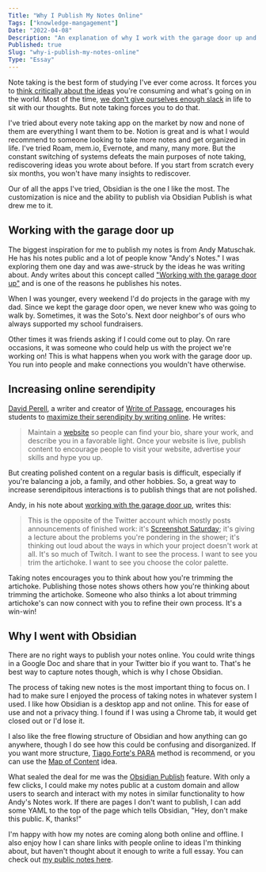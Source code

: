 ```yaml
---
Title: "Why I Publish My Notes Online"
Tags: ["knowledge-mangagement"]
Date: "2022-04-08"
Description: "An explanation of why I work with the garage door up and why I chose to use Obsidian as my note-taking app of choice."
Published: true
Slug: "why-i-publish-my-notes-online"
Type: "Essay"
---
```

Note taking is the best form of studying I've ever come across. It forces you to [think critically about the ideas](https://twitter.com/mollyfmielke/status/1496212938788642824?s=20&t=Ta8qrVFPaf9aa2nRVDBnXg) you're consuming and what's going on in the world. Most of the time, [we don't give ourselves enough slack](https://fs.blog/slack/) in life to sit with our thoughts. But note taking forces you to do that.

I've tried about every note taking app on the market by now and none of them are everything I want them to be. Notion is great and is what I would recommend to someone looking to take more notes and get organized in life. I've tried Roam, mem.io, Evernote, and many, many more. But the constant switching of systems defeats the main purposes of note taking, rediscovering ideas you wrote about before. If you start from scratch every six months, you won't have many insights to rediscover.

Our of all the apps I've tried, Obsidian is the one I like the most. The customization is nice and the ability to publish via Obsidian Publish is what drew me to it.

## Working with the garage door up

The biggest inspiration for me to publish my notes is from Andy Matuschak. He has his notes public and a lot of people know "Andy's Notes." I was exploring them one day and was awe-struck by the ideas he was writing about. Andy writes about this concept called ["Working with the garage door up"](https://notes.andymatuschak.org/Work_with_the_garage_door_up) and is one of the reasons he publishes his notes.

When I was younger, every weekend I'd do projects in the garage with my dad. Since we kept the garage door open, we never knew who was going to walk by. Sometimes, it was the Soto's. Next door neighbor's of ours who always supported my school fundraisers.

Other times it was friends asking if I could come out to play. On rare occasions, it was someone who could help us with the project we're working on! This is what happens when you work with the garage door up. You run into people and make connections you wouldn't have otherwise.

## Increasing online serendipity

[David Perell](https://perell.com/), a writer and creator of [Write of Passage](https://writeofpassage.school/), encourages his students to [maximize their serendipity by writing online](https://perell.com/essay/serendipity/). He writes:

> Maintain a [website](http://perell.com/join) so people can find your bio, share your work, and describe you in a favorable light. Once your website is live, publish content to encourage people to visit your website, advertise your skills and hype you up.

But creating polished content on a regular basis is difficult, especially if you're balancing a job, a family, and other hobbies. So, a great way to increase serendipitous interactions is to publish things that are not polished.

Andy, in his note about [working with the garage door up](https://notes.andymatuschak.org/Work_with_the_garage_door_up), writes this:

> This is the opposite of the Twitter account which mostly posts announcements of finished work: it's [Screenshot Saturday](https://twitter.com/hashtag/screenshotsaturday?lang=en); it's giving a lecture about the problems you're pondering in the shower; it's thinking out loud about the ways in which your project doesn't work at all. It's so much of Twitch. I want to see the process. I want to see you trim the artichoke. I want to see you choose the color palette.

Taking notes encourages you to think about how you're trimming the artichoke. Publishing those notes shows others how you're thinking about trimming the artichoke. Someone who also thinks a lot about trimming artichoke's can now connect with you to refine their own process. It's a win-win!

## Why I went with Obsidian

There are no right ways to publish your notes online. You could write things in a Google Doc and share that in your Twitter bio if you want to. That's he best way to capture notes though, which is why I chose Obsidian.

The process of taking new notes is the most important thing to focus on. I had to make sure I enjoyed the process of taking notes in whatever system I used. I like how Obsidian is a desktop app and not online. This for ease of use and not a privacy thing. I found if I was using a Chrome tab, it would get closed out or I'd lose it.

I also like the free flowing structure of Obsidian and how anything can go anywhere, though I do see how this could be confusing and disorganized. If you want more structure, [Tiago Forte's PARA](https://fortelabs.co/blog/para/) method is recommend, or you can use the [Map of Content](https://www.youtube.com/watch?v=7GqQKCT0PZ4) idea.

What sealed the deal for me was the [Obsidian Publish](https://obsidian.md/publish) feature. With only a few clicks, I could make my notes public at a custom domain and allow users to search and interact with my notes in similar functionality to how Andy's Notes work. If there are pages I don't want to publish, I can add some YAML to the top of the page which tells Obsidian, "Hey, don't make this public. K, thanks!"

I'm happy with how my notes are coming along both online and offline. I also enjoy how I can share links with people online to ideas I'm thinking about, but haven't thought about it enough to write a full essay. You can check out [my public notes here](https://notes.daltonmabery.com/About+these+notes).